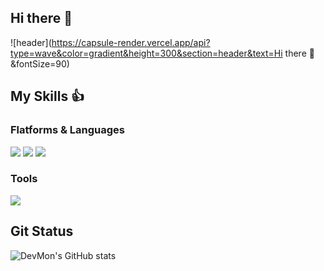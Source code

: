 ## Hi there 👋
![header](https://capsule-render.vercel.app/api?type=wave&color=gradient&height=300&section=header&text=Hi there 👋&fontSize=90)


## My Skills 👍


### Flatforms & Languages
<img src="https://img.shields.io/badge/Python-3776AB?style=flat-square&logo=Python&logoColor=white"/> <img src="https://img.shields.io/badge/JavaScript-F7DF1E?style=flat-square&logo=JavaScript&logoColor=black"/> <img src="https://img.shields.io/badge/.NET-512BD4?style=flat-square&logo=.NET&logoColor=white"/>

### Tools
<img src="https://img.shields.io/badge/Git-F05032?style=flat-square&logo=Git&logoColor=white"/>


## Git Status
![DevMon's GitHub stats](https://github-readme-stats.vercel.app/api?username=devmon724&show_icons=true&theme=radical)




<!--
**youngh0724/youngh0724** is a ✨ _special_ ✨ repository because its `README.md` (this file) appears on your GitHub profile.
Here are some ideas to get you started:

- 🔭 I’m currently working on ...
- 🌱 I’m currently learning ...
- 👯 I’m looking to collaborate on ...
- 🤔 I’m looking for help with ...
- 💬 Ask me about ...
- 📫 How to reach me: ...
- 😄 Pronouns: ...
- ⚡ Fun fact: ...
-->
